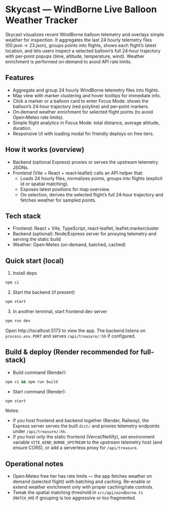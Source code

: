 # Skycast — WindBorne Live Balloon Weather Tracker

Skycast visualizes recent WindBorne balloon telemetry and overlays simple weather for inspection. It aggregates the last 24 hourly telemetry files (00.json → 23.json), groups points into flights, shows each flight’s latest location, and lets users inspect a selected balloon’s full 24‑hour trajectory with per‑point popups (time, altitude, temperature, wind). Weather enrichment is performed on‑demand to avoid API rate limits.

## Features
- Aggregate and group 24 hourly WindBorne telemetry files into flights.
- Map view with marker clustering and hover tooltips for immediate info.
- Click a marker or a balloon card to enter Focus Mode: shows the balloon’s 24‑hour trajectory (red polyline) and per‑point markers.
- On‑demand weather enrichment for selected flight points (to avoid Open‑Meteo rate limits).
- Simple flight analytics in Focus Mode: total distance, average altitude, duration.
- Responsive UI with loading modal for friendly deploys on free tiers.

## How it works (overview)
- Backend (optional Express) proxies or serves the upstream telemetry JSONs.
- Frontend (Vite + React + react‑leaflet) calls an API helper that:
  - Loads 24 hourly files, normalizes points, groups into flights (explicit id or spatial matching).
  - Exposes latest positions for map overview.
  - On selection, derives the selected flight’s full 24‑hour trajectory and fetches weather for sampled points.

## Tech stack
- Frontend: React + Vite, TypeScript, react‑leaflet, leaflet.markercluster  
- Backend (optional): Node/Express server for proxying telemetry and serving the static build  
- Weather: Open‑Meteo (on‑demand, batched, cached)

## Quick start (local)
1. Install deps
```bash
npm ci
```
2. Start the backend (if present)
```bash
npm start
```
3. In another terminal, start frontend dev server
```bash
npm run dev
```
Open http://localhost:5173 to view the app. The backend listens on `process.env.PORT` and serves `/api/treasure/:hh` if configured.

## Build & deploy (Render recommended for full-stack)
- Build command (Render):
```bash
npm ci && npm run build
```
- Start command (Render):
```bash
npm start
```

Notes:
- If you host frontend and backend together (Render, Railway), the Express server serves the built `dist/` and proxies telemetry endpoints under `/api/treasure/:hh`.
- If you host only the static frontend (Vercel/Netlify), set environment variable `VITE_WIND_BORNE_UPSTREAM` to the upstream telemetry host (and ensure CORS), or add a serverless proxy for `/api/treasure`.

## Operational notes
- Open‑Meteo free tier has rate limits — the app fetches weather on demand (selected flight) with batching and caching. Re-enable or extend weather enrichment only with proper caching/rate controls.
- Tweak the spatial matching threshold in `src/api/windborne.ts` (`MATCH_KM`) if grouping is too aggressive or too fragmented.
